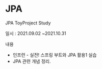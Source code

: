 # JPA

JPA ToyProject Study

일시 : 2021.09.02 \~2021.10.31

내용

* 인프런 - 실전! 스프링 부트와 JPA 활용1 실습&#x20;
* JPA 관련 개념 정리.

